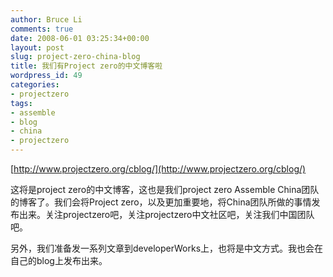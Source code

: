 ```yaml
---
author: Bruce Li
comments: true
date: 2008-06-01 03:25:34+00:00
layout: post
slug: project-zero-china-blog
title: 我们有Project zero的中文博客啦
wordpress_id: 49
categories:
- projectzero
tags:
- assemble
- blog
- china
- projectzero
---
```


[http://www.projectzero.org/cblog/](http://www.projectzero.org/cblog/)

这将是project zero的中文博客，这也是我们project zero Assemble China团队的博客了。我们会将Project zero，以及更加重要地，将China团队所做的事情发布出来。关注projectzero吧，关注projectzero中文社区吧，关注我们中国团队吧。

另外，我们准备发一系列文章到developerWorks上，也将是中文方式。我也会在自己的blog上发布出来。
